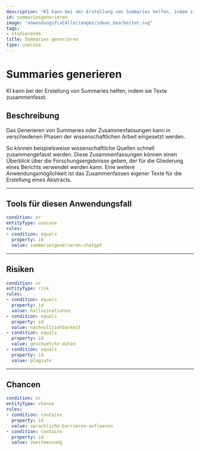 ```yaml
---
description: "KI kann bei der Erstellung von Summaries helfen, indem sie Texte zusammenfasst."
id: summariesgenerieren
image: "anwendungsf\xE4lle/images/ideas_bearbeitet.svg" 
tags:
- studierende
title: Summaries generieren
type: usecase
---
```



# Summaries generieren
KI kann bei der Erstellung von Summaries helfen, indem sie Texte zusammenfasst.

## Beschreibung

Das Generieren von Summaries oder Zusammenfassungen kann in verschiedenen Phasen der wissenschaftlichen Arbeit eingesetzt werden. 

So können beispielsweise wissenschaftliche Quellen schnell zusammengefasst werden. Diese Zusammenfassungen können einen Überblick über die Forschungsergebnisse geben, der für die Gliederung eines Berichts verwendet werden kann. Eine weitere Anwendungsmöglichkeit ist das Zusammenfassen eigener Texte für die Erstellung eines Abstracts.


---


## Tools für diesen Anwendungsfall

```yaml
condition: or
entityType: usecase
rules:
- condition: equals
  property: id
  value: summariesgenerieren-chatgpt
```


---


## Risiken

```yaml
condition: or
entityType: risk
rules:
- condition: equals
  property: id
  value: halluzinationen
- condition: equals
  property: id
  value: nachvollziehbarkeit
- condition: equals
  property: id
  value: geschuetzte-daten
- condition: equals
  property: id
  value: plagiate
```


---


## Chancen

```yaml
condition: or
entityType: chance
rules:
- condition: contains
  property: id
  value: sprachliche-barrieren-aufloesen
- condition: contains
  property: id
  value: zweitmeinung
```


